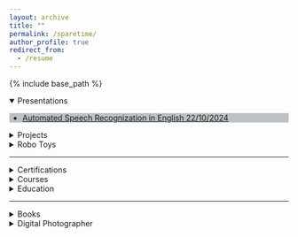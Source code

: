 ```yaml
---
layout: archive
title: ""
permalink: /sparetime/
author_profile: true
redirect_from:
  - /resume
---
```



{% include base_path %}


<details open>
  <summary>Presentations </summary>
   <div style = "background: #bdc1c4; width:auto">
  <ul>
  <li><a href ="../Documents/ASR-Presentation.pdf">Automated Speech Recognization in English 22/10/2024</a> </li>
  </ul>
  </div>
 
</details>

<details>
  <summary>Projects </summary>
 <div style = "background: #bdc1c4; width:auto">
{% include base_path %}

{% for post in site.aiprojects %}
  {% include archive-single.html %}
{% endfor %}
</div>
</details>

<!-- <details>
  <summary>Posters </summary>
   <div style = "background: #bdc1c4; width:auto">
  <ul>
  <li><a href =""></a> </li>
  </ul>
</div>
</details>
-->
<details>
  <summary>Robo Toys </summary>
    <div style = "background: #bdc1c4; width:auto">
{% include base_path %}

{% for post in site.robotoys %}
  {% include archive-single.html %}
{% endfor %}
</div>
</details> 

<hr>

<details>
  <summary>Certifications </summary>
   <div style = "background: #bdc1c4; width:auto">
  <ul>
  <li>[AWS] : AWS Cloud Practitioner </li>
  <li>[Microsoft] : Microsoft Certified: Azure Fundamentals </li>
  <li>[AWS] : AWS Certified Security – Specialty </li>
  <li>[sAFE] : Certified SAFe® 6 Agilist </li>
  <li> [Scrum Alliance] : Certified ScrumMaster</li>
  <li> [Linux] : Green Software for Practitioners</li>
  <li> [DevOps Institute] : Site Reliability Engineering (SRE) Foundation℠ Certification</li>
  </ul>
</div>
</details>
<details>
  <summary>Courses </summary>
   <div style = "background: #bdc1c4; width:auto">
  <ul>
  <li> [Udemy] : REST API Management, Monitoring & Analytics using Kong 3</li>
  <li> [Udemy] : Microservices Software Architecture: Patterns and Techniques</li>
  <li>[Linkedin Learning] : Design a Cloud Migration Strategy</li>
  <li> [Linkedin Learning] : Microservices: Security</li>
  <li> [Linkedin Learning] : Cloud Security Architecture for the Enterprise (2022)</li>
  <li> [Linkedin Learning] : Mentoring Others</li>
  <li> [Linkedin Learning] : Leadership Foundations (2013)</li>
  </ul>
</div>
</details>
 
<details>
  <summary>Education</summary>
   <div style = "background: #bdc1c4; width:auto">
  <ul>
  <li>[IIIT-H] : PG Certification Program in Artificial Intelligence and Machine Learning</li>
  <li>[Bits Pilani] : Masters in Software Engineering</li>
  </ul>
  </div>
</details>
<hr>
<details>
  <summary>Books</summary>
   <div style = "background: #bdc1c4; width:auto">
  <ul>
  <li><a href ="https://www.amazon.in/7-Roots-Alex-Heli/dp/B01MXKK3E9">Roots</a></li>
  <li><a href ="https://www.amazon.sg/Simply-Fly-Odyssey-Captain-Gopinath/dp/8172238428">Simply Fly: A Deccan Odyssey</a> </li>
  </ul>
  </div>
</details>
<details>
  <summary>Digital Photographer </summary>
   <div style = "background: #bdc1c4; width:auto">
  <!-- <img src="/images/aboutme/travel_profile.jpeg" alt="drawing" style="width:300px;height:300px;align=center" align="center"/> -->
  <p align="right"> 
         is more than a hobby for me; it is a way of expressing my artistic vision and creativity.
 My work on my website <a href ="http://www.vukclicks.com">VUKCLICKS</a>, where I invite others to join me on my photographic journey and discover the stories behind each image.

  <!-- <img src="/images/aboutme/DSC03937.jpg" style="width:300px;height:300px; border-radius: 15px;box-shadow: 0px 0px 5px 5px #000000;"> -->
<p align="center">
🇰🇭 🇮🇳 🇨🇦 🇭🇰 🇮🇩 🇯🇵 🇲🇾 🏴 🇰🇷 🇸🇬 🇹🇭 🇬🇧<br><br>

  <video width="360" height="340" autoplay controls style=" border-radius: 15px;box-shadow: 0px 0px 5px 5px #000000;">
  <source src="/images/aboutme/background.mp4" type="video/mp4">

</video>

</p>

I have been fortunate enough to travel to amazing places all over the world. From the majestic mountains of Japan to the vibrant streets of India, I have witnessed the beauty and diversity of our planet.
</p>     
</div>                     
</details>

[Github]: https://github.com/uday160386/
[LinkedIn]: https://www.linkedin.com/in/bkvudaykumar/
[Instagram]: https://www.instagram.com/vukclicks/
[VUKCLICKS]: http://www.vukclicks.com
[VUK-Travels]: https://www.vukclicks.com/public/pages/portfolio/travel/travel.html